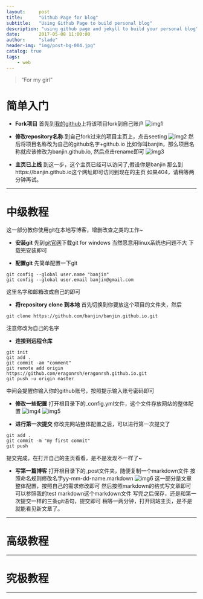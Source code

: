 ```yaml
---
layout:     post
title:      "Github Page for blog"
subtitle:   "Using Github Page to build personal blog"
description: "using github page and jekyll to build your personal blog"
date:       2017-05-08 11:00:00
author:     "slade"
header-img: "img/post-bg-004.jpg"
catalog: true
tags:
    - web
---
```


> “For my girl”


# 简单入门

- **Fork项目**
首先到[我的github](https://github.com/eragonruan/eragonruan.github.io)上将该项目fork到自己账户
![img1](http://slade-ruan.me/img/in-post/tutorial/in-post-01.png)

- **修改repository名称**
到自己fork过来的项目主页上，点击seeting
![img2](http://slade-ruan.me/img/in-post/tutorial/in-post-02.png)
然后将项目名称改为自己的github名字+github.io
比如你叫banjin，那么项目名称就应该修改为banjin.github.io, 然后点击rename即可
![img3](http://slade-ruan.me/img/in-post/tutorial/in-post-03.png)

- **主页已上线**
到这一步，这个主页已经可以访问了,假设你是banjin
那么到https://banjin.github.io这个网址即可访问到现在的主页
如果404，请稍等两分钟再试。

------

# 中级教程
这一部分教你使用git在本地写博客，增删改查之类的工作~

- **安装git**
先到[git官网](https://git-scm.com/download/win)下载git for windows
当然愿意用linux系统也问题不大
下载完安装即可

- **配置git**
先简单配置一下git
```shell
git config --global user.name "banjin"
git config --global user.email banjin@gmail.com
```
这里名字和邮箱改成自己的即可

- **将repository clone 到本地**
首先切换到你要放这个项目的文件夹，然后
```shell
git clone https://github.com/banjin/banjin.github.io.git
```
注意修改为自己的名字

- **连接到远程仓库**
```shell
git init
git add .
git commit -am "comment"
git remote add origin https://github.com/eragonrsh/eragonrsh.github.io.git
git push -u origin master
```
中间会提醒你输入你的github账号，按照提示输入账号密码即可

- **修改一些配置**
打开根目录下的_config.yml文件，这个文件存放网站的整体配置
![img4](http://slade-ruan.me/img/in-post/tutorial/in-post-04.png)
![img5](http://slade-ruan.me/img/in-post/tutorial/in-post-05.png)


- **进行第一次提交**
修改完网站整体配置之后，可以进行第一次提交了
```shell
git add .
git commit -m "my first commit"
git push
```
提交完成，在打开自己的主页看看，是不是发现不一样了~

- **写第一篇博客**
打开根目录下的_post文件夹，随便复制一个markdown文件
按照命名规则修改名字yy-mm-dd-name.markdown
![img6](http://slade-ruan.me/img/in-post/tutorial/in-post-06.png)
这一部分是文章整体配置，按照自己的需求修改即可
然后按照markdown的格式写文章即可
可以参照我的test markdown这个markdown文件
写完之后保存，还是和第一次提交一样的三条git语句，提交即可
稍等一两分钟，打开网站主页，是不是就能看见新文章了。

------

# 高级教程

------

# 究极教程

------